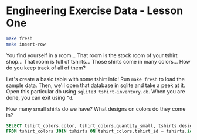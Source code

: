 # Engineering Exercise Data - Lesson One

```sh
make fresh
make insert-row
```

You find yourself in a room...
That room is the stock room of your tshirt shop...
That room is full of tshirts...
Those shirts come in many colors...
How do you keep track of all of them?

Let's create a basic table with some tshirt info! Run `make fresh` to load the sample data. Then, we'll open that database in sqlite and take a peek at it. Open this particular db using `sqlite3 tshirt-inventory.db`. When you are done, you can exit using `^d`.

How many small shirts do we have? What designs on colors do they come in?

```sql
SELECT tshirt_colors.color, tshirt_colors.quantity_small, tshirts.design_name 
FROM tshirt_colors JOIN tshirts ON tshirt_colors.tshirt_id = tshirts.id;
```